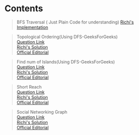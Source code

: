 # Contents   

>BFS Traversal ( Just Plain Code for understanding) 
[Richi's Implementation](https://github.com/richidubey/AwesomeDataStructuresAndAlgorithms/blob/master/Graphs/bfs.cpp)   

> Topological Ordering(Using DFS-GeeksForGeeks)   
[Question Link](https://practice.geeksforgeeks.org/problems/topological-sort/1)   
[Richi's Solution](https://github.com/richidubey/AwesomeDataStructuresAndAlgorithms/blob/master/Graphs/topologic.cpp)   
[Official Editorial](https://www.geeksforgeeks.org/topological-sorting/)   

> Find num of Islands(Using DFS-GeeksForGeeks)   
[Question Link](https://practice.geeksforgeeks.org/problems/find-the-number-of-islands/1/?track=sp-graph&batchId=152)   
[Richi's Solution](https://github.com/richidubey/AwesomeDataStructuresAndAlgorithms/blob/master/Graphs/find-islands.cpp)   
[Official Editorial](https://practice.geeksforgeeks.org/editorial.php?pid=700273&track=sp-graph&batchId=152)   


> Short Reach   
[Question Link](https://www.hackerrank.com/challenges/bfsshortreach/problem)   
[Richi's Solution](https://github.com/richidubey/AwesomeDataStructuresAndAlgorithms/blob/master/Graphs/short-reach.cpp)   
[Official Editorial](https://www.hackerrank.com/challenges/bfsshortreach/editorial)   


> Social Networking Graph   
[Question Link](https://www.hackerearth.com/practice/algorithms/graphs/breadth-first-search/practice-problems/algorithm/social-networking-graph/)   
[Richi's Solution](https://github.com/richidubey/AwesomeDataStructuresAndAlgorithms/blob/master/Graphs/social-networking.cpp)   
[Official Editorial](https://www.hackerearth.com/practice/algorithms/graphs/breadth-first-search/practice-problems/algorithm/social-networking-graph/editorial/)   



